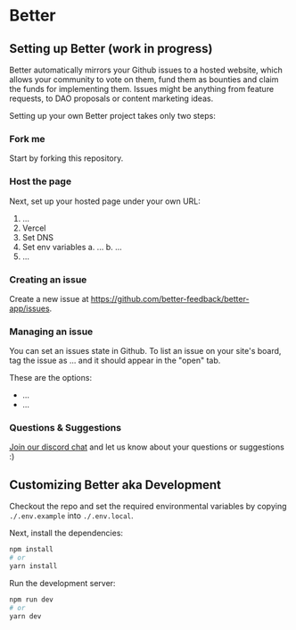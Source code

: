# Better

## Setting up Better (work in progress)

Better automatically mirrors your Github issues to a hosted website, which allows your community to vote on them, fund them as bounties and claim the funds for implementing them. Issues might be anything from feature requests, to DAO proposals or content marketing ideas.

Setting up your own Better project takes only two steps:

### Fork me

Start by forking this repository.

### Host the page

Next, set up your hosted page under your own URL:

1. ...
2. Vercel
3. Set DNS
4. Set env variables
    a. ...
    b. ...
5. ...

### Creating an issue

Create a new issue at https://github.com/better-feedback/better-app/issues.

### Managing an issue

You can set an issues state in Github. To list an issue on your site's board, tag the issue as ... and it should appear in the "open" tab.

These are the options:

- ...
- ...

### Questions & Suggestions

[Join our discord chat](https://discord.com/invite/wwwwRFa6aj) and let us know about your questions or suggestions :)

## Customizing Better aka Development

Checkout the repo and set the required environmental variables by copying `./.env.example` into `./.env.local`.

Next, install the dependencies:

```bash
npm install
# or
yarn install
```

Run the development server:

```bash
npm run dev
# or
yarn dev
```
